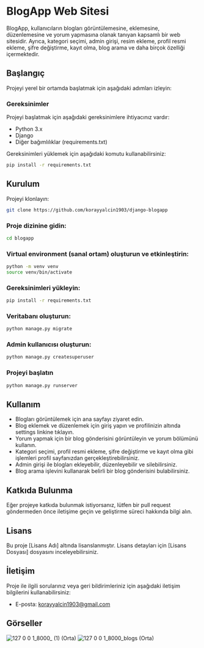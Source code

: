 # BlogApp Web Sitesi

BlogApp, kullanıcıların blogları görüntülemesine, eklemesine, düzenlemesine ve yorum yapmasına olanak tanıyan kapsamlı bir web sitesidir. Ayrıca, kategori seçimi, admin girişi, resim ekleme, profil resmi ekleme, şifre değiştirme, kayıt olma, blog arama ve daha birçok özelliği içermektedir.

## Başlangıç

Projeyi yerel bir ortamda başlatmak için aşağıdaki adımları izleyin:

### Gereksinimler

Projeyi başlatmak için aşağıdaki gereksinimlere ihtiyacınız vardır:

- Python 3.x
- Django
- Diğer bağımlılıklar (requirements.txt)

Gereksinimleri yüklemek için aşağıdaki komutu kullanabilirsiniz:

```bash
pip install -r requirements.txt
```
## Kurulum
Projeyi klonlayın:

```bash
git clone https://github.com/korayyalcin1903/django-blogapp
```

### Proje dizinine gidin:

```bash
cd blogapp
```

### Virtual environment (sanal ortam) oluşturun ve etkinleştirin:

```bash
python -m venv venv
source venv/bin/activate
```

### Gereksinimleri yükleyin:

```bash
pip install -r requirements.txt
```

### Veritabanı oluşturun:
```bash
python manage.py migrate
```

### Admin kullanıcısı oluşturun:
```bash
python manage.py createsuperuser
```

### Projeyi başlatın
```bash
python manage.py runserver
```

## Kullanım
- Blogları görüntülemek için ana sayfayı ziyaret edin.
- Blog eklemek ve düzenlemek için giriş yapın ve profilinizin altında settings linkine tıklayın.
- Yorum yapmak için bir blog gönderisini görüntüleyin ve yorum bölümünü kullanın.
- Kategori seçimi, profil resmi ekleme, şifre değiştirme ve kayıt olma gibi işlemleri profil sayfanızdan gerçekleştirebilirsiniz.
- Admin girişi ile blogları ekleyebilir, düzenleyebilir ve silebilirsiniz.
- Blog arama işlevini kullanarak belirli bir blog gönderisini bulabilirsiniz.
## Katkıda Bulunma
Eğer projeye katkıda bulunmak istiyorsanız, lütfen bir pull request göndermeden önce iletişime geçin ve geliştirme süreci hakkında bilgi alın.

## Lisans
Bu proje [Lisans Adı] altında lisanslanmıştır. Lisans detayları için [Lisans Dosyası] dosyasını inceleyebilirsiniz.

## İletişim
Proje ile ilgili sorularınız veya geri bildirimleriniz için aşağıdaki iletişim bilgilerini kullanabilirsiniz:

- E-posta: korayyalcin1903@gmail.com

## Görseller
![127 0 0 1_8000_ (1) (Orta)](https://github.com/korayyalcin1903/django-blogapp/assets/92126235/fbe90472-d288-4028-b320-6387a1ea5e86)
![127 0 0 1_8000_blogs (Orta)](https://github.com/korayyalcin1903/django-blogapp/assets/92126235/29c470cd-b53b-489c-8e70-36515a93b34e)

